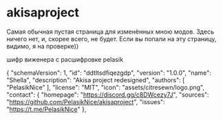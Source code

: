 # akisaproject
Самая обычная пустая страница для изменённых мною модов. Здесь ничего нет, и, скорее всего, не будет.
Если вы попали на эту страницу, видимо, я на проверке))

шифр виженера с расшифровке pelasik

{
  "schemaVersion": 1,
  "id": "ddtltsdfiqezgdp",
  "version": "1.0.0",
  "name": "Shella",
  "description": "Akisa project redesigned",
  "authors": [
    "PelasikNice"
  ],
  "license": "MIT",
  "icon": "assets/citresewn/logo.png",
  "contact": {
    "homepage": "https://discord.gg/c8DWcezy7J",
    "sources": "https://github.com/PelasikNice/akisaproject",
    "issues": "https://t.me/PelasikNice"
  },
